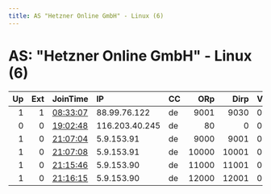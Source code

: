 ```yaml
---
title: AS "Hetzner Online GmbH" - Linux (6)
---
```


# AS: "Hetzner Online GmbH" - Linux (6)

|   Up |   Ext | JoinTime                                                                                            | IP             | CC   |   ORp |   Dirp | Version   | Contact                   | Nickname          |   eFamMembers |
|-----:|------:|:----------------------------------------------------------------------------------------------------|:---------------|:-----|------:|-------:|:----------|:--------------------------|:------------------|--------------:|
|    1 |     1 | [08:33:07](https://metrics.torproject.org/rs.html#details/52797E3C54AE4CED5ADFFD0B5970E39D6480F7B4) | 88.99.76.122   | de   |  9001 |   9030 | 0.3.5.7   | contact@example.com       | YourRelayNickname |             1 |
|    0 |     0 | [19:02:48](https://metrics.torproject.org/rs.html#details/90633012A1A752D8D02FEC8374A4BF98941A1900) | 116.203.40.245 | de   |    80 |      0 | 0.3.2.10  | Relay.alpha@protonmail.co | alpharelay        |             1 |
|    1 |     0 | [21:07:04](https://metrics.torproject.org/rs.html#details/E256D4BF96F32307D80BF538E1B7DECD5250E8B6) | 5.9.153.91     | de   |  9000 |   9001 | 0.3.5.8   | Justaguy                  | Justaguy2         |             1 |
|    1 |     0 | [21:07:08](https://metrics.torproject.org/rs.html#details/D82301093F32B9EB6E93A86AF52C3AF0A1714DF1) | 5.9.153.91     | de   | 10000 |  10001 | 0.3.5.8   | Justaguy                  | Justaguy3         |             1 |
|    1 |     0 | [21:15:46](https://metrics.torproject.org/rs.html#details/27F8DDC82815DD73B089C20360A9AE41CE377A9C) | 5.9.153.90     | de   | 11000 |  11001 | 0.3.5.8   | Justaguy                  | Justaguy4         |             1 |
|    1 |     0 | [21:16:15](https://metrics.torproject.org/rs.html#details/4A858E2FD0C6AD66FF44430D3764143C35F9E6A9) | 5.9.153.90     | de   | 12000 |  12001 | 0.3.5.8   | Justaguy                  | Justaguy5         |             1 |
